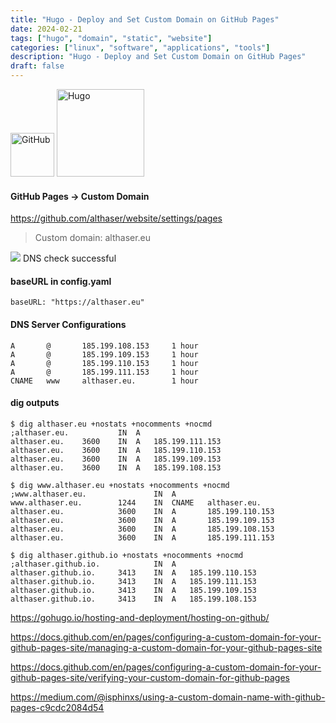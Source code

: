```yaml
---
title: "Hugo - Deploy and Set Custom Domain on GitHub Pages"
date: 2024-02-21
tags: ["hugo", "domain", "static", "website"]
categories: ["linux", "software", "applications", "tools"]
description: "Hugo - Deploy and Set Custom Domain on GitHub Pages"
draft: false
---
```


<img src="https://upload.wikimedia.org/wikipedia/commons/9/91/Octicons-mark-github.svg" alt="GitHub" width="70" height="70">
<img src="https://upload.wikimedia.org/wikipedia/commons/thumb/a/af/Logo_of_Hugo_the_static_website_generator.svg/1200px-Logo_of_Hugo_the_static_website_generator.svg.png" alt="Hugo" width="140" height="140">

#### GitHub Pages -> Custom Domain
https://github.com/althaser/website/settings/pages

> Custom domain: althaser.eu

![](https://github.githubassets.com/images/icons/emoji/unicode/2714.png?v8)
DNS check successful

#### baseURL in config.yaml
```
baseURL: "https://althaser.eu"
```

#### DNS Server Configurations
```
A	    @	    185.199.108.153	    1 hour
A	    @	    185.199.109.153	    1 hour
A	    @	    185.199.110.153	    1 hour
A	    @	    185.199.111.153	    1 hour
CNAME	www	    althaser.eu.	    1 hour
```

#### dig outputs
```shell
$ dig althaser.eu +nostats +nocomments +nocmd
;althaser.eu. 	        IN	A
althaser.eu. 	3600	IN	A	185.199.111.153
althaser.eu.	3600	IN	A	185.199.110.153
althaser.eu.	3600	IN	A	185.199.109.153
althaser.eu.	3600	IN	A	185.199.108.153
```
```shell
$ dig www.althaser.eu +nostats +nocomments +nocmd
;www.althaser.eu.		        IN	A
www.althaser.eu.	    1244	IN	CNAME	althaser.eu.
althaser.eu.		    3600	IN	A	    185.199.110.153
althaser.eu.		    3600	IN	A	    185.199.109.153
althaser.eu.		    3600	IN	A	    185.199.108.153
althaser.eu.		    3600	IN	A	    185.199.111.153
```
```shell
$ dig althaser.github.io +nostats +nocomments +nocmd
;althaser.github.io.		    IN	A
althaser.github.io.	    3413	IN	A	185.199.110.153
althaser.github.io.	    3413	IN	A	185.199.111.153
althaser.github.io.	    3413	IN	A	185.199.109.153
althaser.github.io.	    3413	IN	A	185.199.108.153
```

https://gohugo.io/hosting-and-deployment/hosting-on-github/

https://docs.github.com/en/pages/configuring-a-custom-domain-for-your-github-pages-site/managing-a-custom-domain-for-your-github-pages-site

https://docs.github.com/en/pages/configuring-a-custom-domain-for-your-github-pages-site/verifying-your-custom-domain-for-github-pages

https://medium.com/@isphinxs/using-a-custom-domain-name-with-github-pages-c9cdc2084d54
